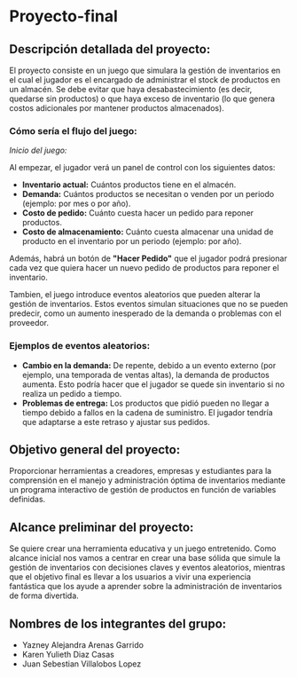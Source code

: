 # Proyecto-final

## Descripción detallada del proyecto:
El proyecto consiste en un juego que simulara la gestión de inventarios en el cual el jugador es el encargado de administrar el stock de productos en un almacén. Se debe evitar que haya desabastecimiento (es decir, quedarse sin productos) o que haya exceso de inventario (lo que genera costos adicionales por mantener productos almacenados).
### Cómo sería el flujo del juego:
*Inicio del juego:*

Al empezar, el jugador verá un panel de control con los siguientes datos:
- **Inventario actual:** Cuántos productos tiene en el almacén.
- **Demanda:** Cuántos productos se necesitan o venden por un periodo (ejemplo: por mes o por año).
- **Costo de pedido:** Cuánto cuesta hacer un pedido para reponer productos.
- **Costo de almacenamiento:** Cuánto cuesta almacenar una unidad de producto en el inventario por un periodo (ejemplo: por año).

Además, habrá un botón de **"Hacer Pedido"** que el jugador podrá presionar cada vez que quiera hacer un nuevo pedido de productos para reponer el inventario.
  
Tambien, el juego introduce eventos aleatorios que pueden alterar la gestión de inventarios. Estos eventos simulan situaciones que no se pueden predecir, como un aumento inesperado de la demanda o problemas con el proveedor.
### Ejemplos de eventos aleatorios:
- **Cambio en la demanda:** De repente, debido a un evento externo (por ejemplo, una temporada de ventas altas), la demanda de productos aumenta. Esto podría hacer que el jugador se quede sin inventario si no realiza un pedido a tiempo.
- **Problemas de entrega:** Los productos que pidió pueden no llegar a tiempo debido a fallos en la cadena de suministro. El jugador tendría que adaptarse a este retraso y ajustar sus pedidos.

## Objetivo general del proyecto:
Proporcionar herramientas a creadores, empresas y estudiantes para la comprensión en el manejo y administración óptima de inventarios mediante un programa interactivo de gestión de productos en función de variables definidas.

## Alcance preliminar del proyecto:
Se quiere crear una herramienta educativa y un juego entretenido. Como alcance inicial nos vamos a centrar en crear una base sólida que simule la gestión de inventarios con decisiones claves y eventos aleatorios, mientras que el objetivo final es llevar a los usuarios a vivir una experiencia fantástica que los ayude a aprender sobre la administración de inventarios de forma divertida.

## Nombres de los integrantes del grupo:
- Yazney Alejandra Arenas Garrido
- Karen Yulieth Diaz Casas
- Juan Sebestian Villalobos Lopez
